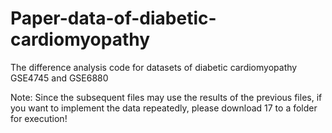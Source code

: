 # Paper-data-of-diabetic-cardiomyopathy
The difference analysis code for datasets of diabetic cardiomyopathy GSE4745 and GSE6880

Note: Since the subsequent files may use the results of the previous files, if you want to implement the data repeatedly, please download 17 to a folder for execution!
